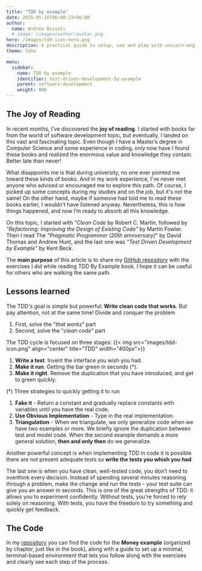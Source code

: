 ```yaml
---
title: "TDD by example"
date: 2025-05-16T06:00:23+06:00
author:
  name: Andrea Bissoli
  # image: /images/author/avatar.png
hero: /images/tdd-icon-hero.png
description: A practical guide to setup, use and play with unicorn-engine emulator
theme: Toha

menu:
  sidebar:
    name: TDD by example
    identifier: test-driven-development-by-example
    parent: software-development
    weight: 800
---
```


## The Joy of Reading
In recent months, I’ve discovered the **joy of reading**. I started with books far from the world of software development topic, but eventually, I landed on this vast and fascinating topic. Even though I have a Master’s degree in Computer Science and some experience in coding, only now have I found these books and realized the enormous value and knowledge they contain. Better late than never!

What disappoints me is that during university, no one ever pointed me toward these kinds of books. And in my work experience, I’ve never met anyone who advised or encouraged me to explore this path. Of course, I picked up some concepts during my studies and on the job, but it's not the same! On the other hand, maybe if someone had told me to read these books earlier, I wouldn’t have listened anyway. Nevertheless, this is how things happened, and now I’m ready to absorb all this knowledge.

On this topic, I started with *"Clean Code* by Robert C. Martin, followed by *"Refactoring: Improving the Design of Existing Code"* by Martin Fowler. Then I read The  *"Pragmatic Programmer (20th anniversary)*" by David Thomas and Andrew Hunt, and the last one was  *"Test Driven Development by Example"* by Kent Beck.

The **main purpose** of this article is to share my [GitHub repository](https://github.com/Sk3pper/test-driven-development-by-example) with the exercises I did while reading TDD By Example book. I hope it can be useful for others who are walking the same path.

## Lessons learned
The TDD's goal is simple but powerful: **Write clean code that works**. But pay attention, not at the same time! Divide and conquer the problem
  1. First, solve the "*that works*" part
  2. Second, solve the "*clean code*" part
   
The TDD cycle is focused on three stages:
{{< img src="images/tdd-icon.png" align="center" title="TDD" width="400px">}}

1. **Write a test**. Invent the interface you wish you had.
2. **Make it run**. Getting the bar green in seconds (*).
3. **Make it right**. Remove the duplication that you have introduced, and get to green quickly.
   
(*) Three strategies to quickly getting it to run
1. **Fake it** - Return a constant and gradually replace constants with variables until you have the real code.
2. **Use Obvious Implementation** - Type in the real implementation.
3. **Triangulation** - When we triangulate, we only generalize code when we have two examples or more. We briefly ignore the duplication between test and model code. When the second example demands a more general solution, **then and only then** do we generalize.

Another powerful concept is when implementing TDD in code it is possible there are not present adequate tests so **write the tests you whish you had**. 

The last one is when you have clean, well-tested code, you don’t need to overthink every decision. Instead of spending several minutes reasoning through a problem, make the change and run the tests - your test suite can give you an answer in seconds. This is one of the great strengths of TDD: it allows you to experiment confidently. Without tests, you're forced to rely solely on reasoning. With tests, you have the freedom to try something and quickly get feedback.

## The Code
In my [repository](https://github.com/Sk3pper/test-driven-development-by-example) you can find the code for the **Money example** (organized by chapter, just like in the book), along with a guide to set up a minimal, terminal-based environment that lets you follow along with the exercises and clearly see each step of the process.

